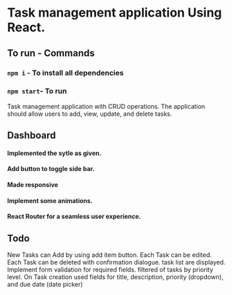 # Task management application Using React.

## To run - Commands
 
### `npm i` - To install all dependencies

### `npm start`- To run 

Task management application with CRUD operations. 
The application should allow users to add, view, update, and delete tasks.

## Dashboard
 #### Implemented the sytle as given. 
 #### Add button to toggle side bar.
 #### Made responsive
 #### Implement some animations.
 #### React Router for a seamless user experience.

## Todo
 New Tasks can Add by using add item button.
 Each Task can be edited.
 Each Task can be  deleted with confirmation dialogue.
 task list are displayed.
 Implement form validation for required fields.
 filtered of tasks by priority level.
 On Task creation used fields for title, description, priority (dropdown), and due date (date picker)

 
 



